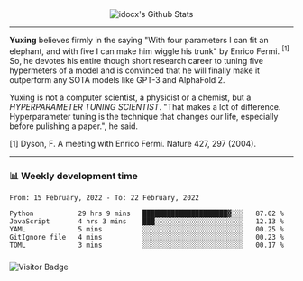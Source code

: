 <div align="center">
    <img align="center" src="https://github-readme-stats.vercel.app/api?username=idocx&show_icons=true&count_private=true&hide_border=true" alt="idocx's Github Stats"></img>
</div>

---

**Yuxing** believes firmly in the saying "With four parameters I can fit an elephant, and with five I can make him wiggle his trunk" by Enrico Fermi. <sup>[1]</sup> So, he devotes his entire though short research career to tuning five hypermeters of a model and is convinced that he will finally make it outperform any SOTA models like GPT-3 and AlphaFold 2.

Yuxing is not a computer scientist, a physicist or a chemist, but a *HYPERPARAMETER TUNING SCIENTIST*. "That makes a lot of difference. Hyperparameter tuning is the technique that changes our life, especially before pulishing a paper.", he said.

[1] Dyson, F. A meeting with Enrico Fermi. Nature 427, 297 (2004).


---

### 📊 Weekly development time
<!--START_SECTION:waka-->
```text
From: 15 February, 2022 - To: 22 February, 2022

Python           29 hrs 9 mins   █████████████████████▓░░░   87.02 % 
JavaScript       4 hrs 3 mins    ███░░░░░░░░░░░░░░░░░░░░░░   12.13 % 
YAML             5 mins          ░░░░░░░░░░░░░░░░░░░░░░░░░   00.25 % 
GitIgnore file   4 mins          ░░░░░░░░░░░░░░░░░░░░░░░░░   00.23 % 
TOML             3 mins          ░░░░░░░░░░░░░░░░░░░░░░░░░   00.17 % 
```
<!--END_SECTION:waka-->

### 

![Visitor Badge](https://visitor-badge.laobi.icu/badge?page_id=idocx.idocx)